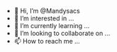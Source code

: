 - 👋 Hi, I’m @Mandysacs
- 👀 I’m interested in ...
- 🌱 I’m currently learning ...
- 💞️ I’m looking to collaborate on ...
- 📫 How to reach me ...

<!---
Mandysacs/Mandysacs is a ✨ special ✨ repository because its `README.md` (this file) appears on your GitHub profile.
You can click the Preview link to take a look at your changes.
--->
